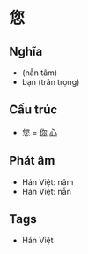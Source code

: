 # 您

## Nghĩa

* (nẫn tâm)
* bạn (trân trọng)

## Cấu trúc
* 您 = [你](你.md) [心](心.md)

## Phát âm

* Hán Việt: nâm
* Hán Việt: nẫn

## Tags
* Hán Việt

<script>window.HANZI_FIELD='您';</script>
